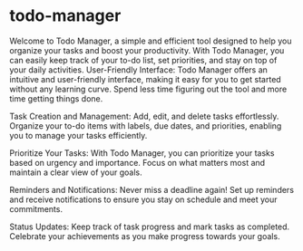 # todo-manager
Welcome to Todo Manager, a simple and efficient tool designed to help you organize your tasks and boost your productivity. With Todo Manager, you can easily keep track of your to-do list, set priorities, and stay on top of your daily activities.
User-Friendly Interface: Todo Manager offers an intuitive and user-friendly interface, making it easy for you to get started without any learning curve. Spend less time figuring out the tool and more time getting things done.

Task Creation and Management: Add, edit, and delete tasks effortlessly. Organize your to-do items with labels, due dates, and priorities, enabling you to manage your tasks efficiently.

Prioritize Your Tasks: With Todo Manager, you can prioritize your tasks based on urgency and importance. Focus on what matters most and maintain a clear view of your goals.

Reminders and Notifications: Never miss a deadline again! Set up reminders and receive notifications to ensure you stay on schedule and meet your commitments.

Status Updates: Keep track of task progress and mark tasks as completed. Celebrate your achievements as you make progress towards your goals.
